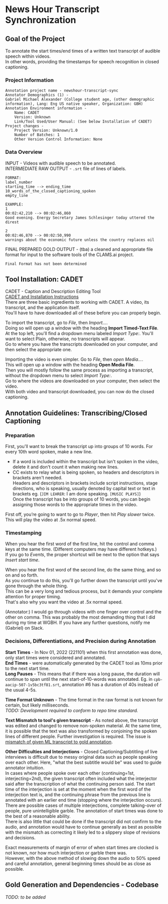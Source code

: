 # News Hour Transcript Synchronization

## Goal of the Project
To annotate the start times/end times of a written text transcript of audible speech within videos.  
In other words, providing the timestamps for speech recognition in closed captioning.  

### Project Information
```
Annotation project name - newshour-transcript-sync
Annotator Demographics (1) -  
Gabriel Michael Alexander (College student age, (other demographic information), Lang: Eng US native speaker, Organization: GBH)  
Annotation Environment information -    
    Name: CADET  
    Version: Unknown  
    Link/Tool Used/User Manual: (See below Installation of CADET)  
Project changes -  
    Project Version: Unknown/1.0  
    Number of Batches: 1
    Other Version Control Information: None
```

### Data Overview
INPUT - Videos with audible speech to be annotated.  
INTERMEDIATE RAW OUTPUT - `.srt` file of lines of labels.  
```
FORMAT:
label_number  
starting_time --> ending_time 
10_words_of_the_closed_captioning_spoken  
empty_line  
```
```
EXAMPLE:
1
00:02:42,210 --> 00:02:46,860
Good evening. Energy Secretary James Schlesinger today uttered the direst

2
00:02:46,870 --> 00:02:50,990
warnings about the economic future unless the country replaces oil
```
FINAL PREPARED GOLD OUTPUT - (tba) a cleaned and appropriate file format for input to the software tools of the CLAMS.ai project. 
```
Final Format has not been determined
```
 

## Tool Installation: CADET
CADET - Caption and Description Editing Tool  
[CADET and Installation Instructions](https://www.wgbh.org/foundation/services/ncam/cadet)   
There are three basic ingredients to working with CADET. A video, its transcript, and the application itself.  
You'll have to have downloaded all of these before you can properly begin.  
  
To import the transcript, go to _File_, then _Import..._.  
Doing so will open up a window with the heading **Import Timed-Text File**.  
At the top left, you'll find a dropdown menu labeled _Import Type:_. You'll want to select Plain, otherwise, no transcripts will appear.  
Go to where you have the transcripts downloaded on your computer, and then select the appropriate one.  
  
Importing the video is even simpler. Go to _File_, then _open Media..._.  
This will open up a window with the heading **Open Media File**.  
Then you will mostly follow the same process as importing a transcript, without the dropdown menu to select _Import Type:_.  
Go to where the videos are downloaded on your computer, then select the video.  
With both video and transcript downloaded, you can now do the closed captioning.  

## Annotation Guidelines: Transcribing/Closed Captioning
### Preparation
First, you'll want to break the transcript up into groups of 10 words. For every 10th word spoken, make a new line.  
* If a word is included within the transcript but isn't spoken in the video, delete it and don't count it when making new lines.  
* CC exists to relay what is being spoken, so headers and descriptors in brackets aren't needed.  
Headers and descriptors in brackets include script instructions, stage directions, who is speaking, usually denoted by capital text or text in brackets eg.  (`JIM LEHRER`: I am done speaking. `[MUSIC PLAYS]`)     
Once the transcript has be into groups of 10 words, you can begin assigning those words to the appropriate times in the video.  
  
First off, you’re going to want to go to _Player_, then hit _Play slower_ twice. This will play the video at .5x normal speed.  
### Timestamping
When you hear the first word of the first line, hit the control and comma keys at the same time. (Different computers may have different hotkeys.)  
If you go to _Events_, the proper shortcut will be next to the option that says _Insert start time_.  
  
When you hear the first word of the second line, do the same thing, and so on and so forth.  
As you continue to do this, you'll go further down the transcript until you've gone through the whole thing.  
This can be a very long and tedious process, but it demands your complete attention for proper timing.  
That's also why you want the video at .5x normal speed.  

(Annotator:) I would go through videos with one finger over control and the other on comma.
This was probably the most demanding thing that I did during my time at WGBH. If you have any further questions, notify me (Gabriel) on Slack. 

### Decisions, Differentiations, and Precision during Annotation
**Start Times** - In  Nov 01, 2022 (221101) when this first annotation was done, only start times were considered and annotated.  
**End Times** -  were automatically generated by the CADET tool as 10ms prior to the next start time.  
**Long Pauses** - This means that if there was a long pause, the duration will continue to span until the next start-of-10-words was annotated.
Eg. in `cpb-aacip-507-1v5bc3tf81.srt`, annotation #6 has a duration of 40s instead of the usual 4-5s.  

**Time Format Unknown** - The time format in the raw format is not known for certain, but likely milliseconds.  
_TODO: Development required to conform to repo time standard._
  
**Text Mismatch to tool's given transcript** - As noted above, the transcript was edited and changed to remove non-spoken material. 
At the same time, it is possible that the text was also transformed by conjoining the spoken lines of different people. 
Further investigation is required. The issue is [mismatch of given ML transcript to gold annotation](https://github.com/clamsproject/aapb-annotations/issues/5).  
  
**Other Difficulties and Interjections** - Closed Captioning/Subtitling of live interviews is difficult due to messy original data such as people speaking over each other. 
Here, "what the best subtitle would be" was used to guide annotator intuition.  
In cases where people spoke over each other (continuing=1st, interjecting=2nd), the given transcript often included what the interjector said after the transcription of what the continuing person said. 
The start time of the interjection is set at the moment when the first word of the interjection text is, and the continuing phrase from the previous line is annotated with an earlier end time (stopping where the interjection occurs).  
There are possible cases of multiple interjections, complete talking-over of people, pure unintelligible garble. The annotation of start times was done to the best of a reasonable ability.  
There is also little that could be done if the transcript did not confirm to the audio, and annotation would have to continue generally as best as possible with the mismatch as correcting it likely led to a slippery slope of revisions and decisions.  
  
Exact measurements of margin of error of when start times are clocked is not known, nor how much interjection or garble there was.  
However, with the above method of slowing down the audio to 50% speed and careful annotation, general beginning times should be as close as possible.    

## Gold Generation and Dependencies - Codebase
_TODO: to be added_